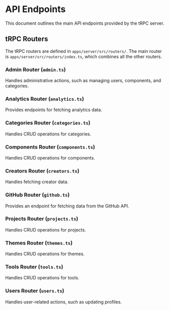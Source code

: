 # API Endpoints

This document outlines the main API endpoints provided by the tRPC server.

## tRPC Routers

The tRPC routers are defined in `apps/server/src/routers/`. The main router is `apps/server/src/routers/index.ts`, which combines all the other routers.

### Admin Router (`admin.ts`)

Handles administrative actions, such as managing users, components, and categories.

### Analytics Router (`analytics.ts`)

Provides endpoints for fetching analytics data.

### Categories Router (`categories.ts`)

Handles CRUD operations for categories.

### Components Router (`components.ts`)

Handles CRUD operations for components.

### Creators Router (`creators.ts`)

Handles fetching creator data.

### GitHub Router (`github.ts`)

Provides an endpoint for fetching data from the GitHub API.

### Projects Router (`projects.ts`)

Handles CRUD operations for projects.

### Themes Router (`themes.ts`)

Handles CRUD operations for themes.

### Tools Router (`tools.ts`)

Handles CRUD operations for tools.

### Users Router (`users.ts`)

Handles user-related actions, such as updating profiles.
